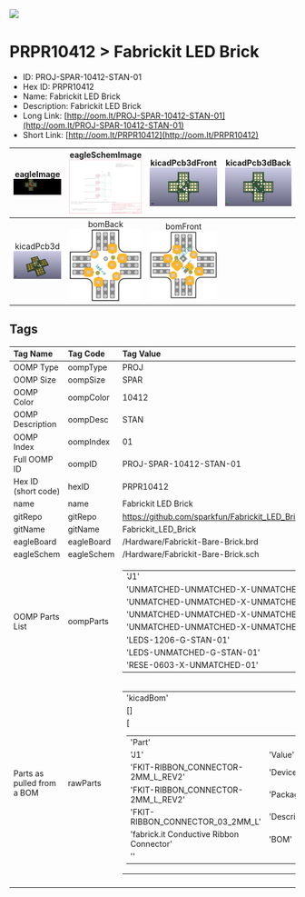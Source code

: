 


  
![][im]
# PRPR10412 > Fabrickit LED Brick

- ID: PROJ-SPAR-10412-STAN-01
- Hex ID: PRPR10412
- Name: Fabrickit LED Brick
- Description: Fabrickit LED Brick
- Long Link: [http://oom.lt/PROJ-SPAR-10412-STAN-01](http://oom.lt/PROJ-SPAR-10412-STAN-01)
- Short Link: [http://oom.lt/PRPR10412](http://oom.lt/PRPR10412)
  

|eagleImage<br>[![](https://raw.githubusercontent.com/oomlout/oomlout_OOMP_projects_V2/main/PROJ/SPAR/10412/STAN/01/eagleImage_140.png)](https://github.com/oomlout/oomlout_OOMP_projects_V2/tree/main/PROJ/SPAR/10412/STAN/01/eagleImage.png)|eagleSchemImage<br>[![](https://raw.githubusercontent.com/oomlout/oomlout_OOMP_projects_V2/main/PROJ/SPAR/10412/STAN/01/eagleSchemImage_140.png)](https://github.com/oomlout/oomlout_OOMP_projects_V2/tree/main/PROJ/SPAR/10412/STAN/01/eagleSchemImage.png)|kicadPcb3dFront<br>[![](https://raw.githubusercontent.com/oomlout/oomlout_OOMP_projects_V2/main/PROJ/SPAR/10412/STAN/01/kicadPcb3dFront_140.png)](https://github.com/oomlout/oomlout_OOMP_projects_V2/tree/main/PROJ/SPAR/10412/STAN/01/kicadPcb3dFront.png)|kicadPcb3dBack<br>[![](https://raw.githubusercontent.com/oomlout/oomlout_OOMP_projects_V2/main/PROJ/SPAR/10412/STAN/01/kicadPcb3dBack_140.png)](https://github.com/oomlout/oomlout_OOMP_projects_V2/tree/main/PROJ/SPAR/10412/STAN/01/kicadPcb3dBack.png)|
| :---: | :---: | :---: | :---: |
|kicadPcb3d<br>[![](https://raw.githubusercontent.com/oomlout/oomlout_OOMP_projects_V2/main/PROJ/SPAR/10412/STAN/01/kicadPcb3d_140.png)](https://github.com/oomlout/oomlout_OOMP_projects_V2/tree/main/PROJ/SPAR/10412/STAN/01/kicadPcb3d.png)|bomBack<br>[![](https://raw.githubusercontent.com/oomlout/oomlout_OOMP_projects_V2/main/PROJ/SPAR/10412/STAN/01/bomBack_140.png)](https://github.com/oomlout/oomlout_OOMP_projects_V2/tree/main/PROJ/SPAR/10412/STAN/01/bomBack.png)|bomFront<br>[![](https://raw.githubusercontent.com/oomlout/oomlout_OOMP_projects_V2/main/PROJ/SPAR/10412/STAN/01/bomFront_140.png)](https://github.com/oomlout/oomlout_OOMP_projects_V2/tree/main/PROJ/SPAR/10412/STAN/01/bomFront.png)||

## Tags
  

|Tag Name|Tag Code|Tag Value|
| :--- | :--- | :--- |
|OOMP Type|oompType|PROJ|
|OOMP Size|oompSize|SPAR|
|OOMP Color|oompColor|10412|
|OOMP Description|oompDesc|STAN|
|OOMP Index|oompIndex|01|
|Full OOMP ID|oompID|PROJ-SPAR-10412-STAN-01|
|Hex ID (short code)|hexID|PRPR10412|
|name|name|Fabrickit LED Brick|
|gitRepo|gitRepo|https://github.com/sparkfun/Fabrickit_LED_Brick|
|gitName|gitName|Fabrickit_LED_Brick|
|eagleBoard|eagleBoard|/Hardware/Fabrickit-Bare-Brick.brd|
|eagleSchem|eagleSchem|/Hardware/Fabrickit-Bare-Brick.sch|
|OOMP Parts List|oompParts|<table><tr><td>'J1'</td></tr><tr><td> 'UNMATCHED-UNMATCHED-X-UNMATCHED-01'</td><td> 'J2'</td></tr><tr><td> 'UNMATCHED-UNMATCHED-X-UNMATCHED-01'</td><td> 'J3'</td></tr><tr><td> 'UNMATCHED-UNMATCHED-X-UNMATCHED-01'</td><td> 'J4'</td></tr><tr><td> 'UNMATCHED-UNMATCHED-X-UNMATCHED-01'</td><td> 'LED1'</td></tr><tr><td> 'LEDS-1206-G-STAN-01'</td><td> 'LED2'</td></tr><tr><td> 'LEDS-UNMATCHED-G-STAN-01'</td><td> 'R1'</td></tr><tr><td> 'RESE-0603-X-UNMATCHED-01'</td></tr></table>|
|Parts as pulled from a BOM|rawParts|<table><tr><td>'kicadBom'</td></tr><tr><td> []</td><td> 'eagleBom'</td></tr><tr><td> [<table><tr><td>'Part'</td></tr><tr><td> 'J1'</td><td> 'Value'</td></tr><tr><td> 'FKIT-RIBBON_CONNECTOR-2MM_L_REV2'</td><td> 'Device'</td></tr><tr><td> 'FKIT-RIBBON_CONNECTOR-2MM_L_REV2'</td><td> 'Package'</td></tr><tr><td> 'FKIT-RIBBON_CONNECTOR_03_2MM_L'</td><td> 'Description'</td></tr><tr><td> 'fabrick.it Conductive Ribbon Connector'</td><td> 'BOM'</td></tr><tr><td> ''</td></tr></table></td><td> <table><tr><td>'Part'</td></tr><tr><td> 'J2'</td><td> 'Value'</td></tr><tr><td> 'FKIT-RIBBON_CONNECTOR-2MM_L_REV2'</td><td> 'Device'</td></tr><tr><td> 'FKIT-RIBBON_CONNECTOR-2MM_L_REV2'</td><td> 'Package'</td></tr><tr><td> 'FKIT-RIBBON_CONNECTOR_03_2MM_L'</td><td> 'Description'</td></tr><tr><td> 'fabrick.it Conductive Ribbon Connector'</td><td> 'BOM'</td></tr><tr><td> ''</td></tr></table></td><td> <table><tr><td>'Part'</td></tr><tr><td> 'J3'</td><td> 'Value'</td></tr><tr><td> 'FKIT-RIBBON_CONNECTOR-2MM_R_REV2'</td><td> 'Device'</td></tr><tr><td> 'FKIT-RIBBON_CONNECTOR-2MM_R_REV2'</td><td> 'Package'</td></tr><tr><td> 'FKIT-RIBBON_CONNECTOR_03_2MM_R'</td><td> 'Description'</td></tr><tr><td> 'fabrick.it Conductive Ribbon Connector'</td><td> 'BOM'</td></tr><tr><td> ''</td></tr></table></td><td> <table><tr><td>'Part'</td></tr><tr><td> 'J4'</td><td> 'Value'</td></tr><tr><td> 'FKIT-RIBBON_CONNECTOR-2MM_R_REV2'</td><td> 'Device'</td></tr><tr><td> 'FKIT-RIBBON_CONNECTOR-2MM_R_REV2'</td><td> 'Package'</td></tr><tr><td> 'FKIT-RIBBON_CONNECTOR_03_2MM_R'</td><td> 'Description'</td></tr><tr><td> 'fabrick.it Conductive Ribbon Connector'</td><td> 'BOM'</td></tr><tr><td> ''</td></tr></table></td><td> <table><tr><td>'Part'</td></tr><tr><td> 'LED1'</td><td> 'Value'</td></tr><tr><td> ''</td><td> 'Device'</td></tr><tr><td> 'LED'</td><td> 'Package'</td></tr><tr><td> 'FKIT-LED-1206_NO_CREAM'</td><td> 'Description'</td></tr><tr><td> 'LEDs'</td><td> 'BOM'</td></tr><tr><td> ''</td></tr></table></td><td> <table><tr><td>'Part'</td></tr><tr><td> 'LED2'</td><td> 'Value'</td></tr><tr><td> ''</td><td> 'Device'</td></tr><tr><td> 'LED-3MM-NO_SILK'</td><td> 'Package'</td></tr><tr><td> 'LED3MM-NS'</td><td> 'Description'</td></tr><tr><td> 'LEDs'</td><td> 'BOM'</td></tr><tr><td> ''</td></tr></table></td><td> <table><tr><td>'Part'</td></tr><tr><td> 'R1'</td><td> 'Value'</td></tr><tr><td> ''</td><td> 'Device'</td></tr><tr><td> 'RESISTOR0603'</td><td> 'Package'</td></tr><tr><td> '0603-RES'</td><td> 'Description'</td></tr><tr><td> 'Resistor'</td><td> 'BOM'</td></tr><tr><td> ''</td></tr></table></td><td> <table><tr><td>'Part'</td></tr><tr><td> 'U$1'</td><td> 'Value'</td></tr><tr><td> 'CREATIVE_COMMONS'</td><td> 'Device'</td></tr><tr><td> 'CREATIVE_COMMONS'</td><td> 'Package'</td></tr><tr><td> 'CREATIVE_COMMONS'</td><td> 'Description'</td></tr><tr><td> ''</td><td> 'BOM'</td></tr><tr><td> ''</td></tr></table>]</td></tr></table>|
||||



[im]: PROJ/SPAR/10412/STAN/01/kicadPcb3d_450.png
